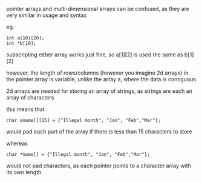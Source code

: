 pointer arrays and multi-dimensional arrays can be confused, as they are very similar in usage and syntax

eg.
```
int a[10][20];
int *b[10];
```
subscripting either array works just fine, so a\[1]\[2] is used the same as b\[1]\[2]

however, the length of rows/columns (however you imagine 2d arrays) in the pointer array is variable, unlike the array a, where the data is contiguous

2d arrays are needed for storing an array of strings, as strings are each an array of characters

this means that 

```
char aname[][15] = {"Illegal month", "Jan", "Feb","Mar"};
```
would pad each part of the array if there is less than 15 characters to store

whereas 
```
char *name[] = {"Illegal month", "Jan", "Feb","Mar"};
```

would not pad characters, as each pointer points to a character array with its own length